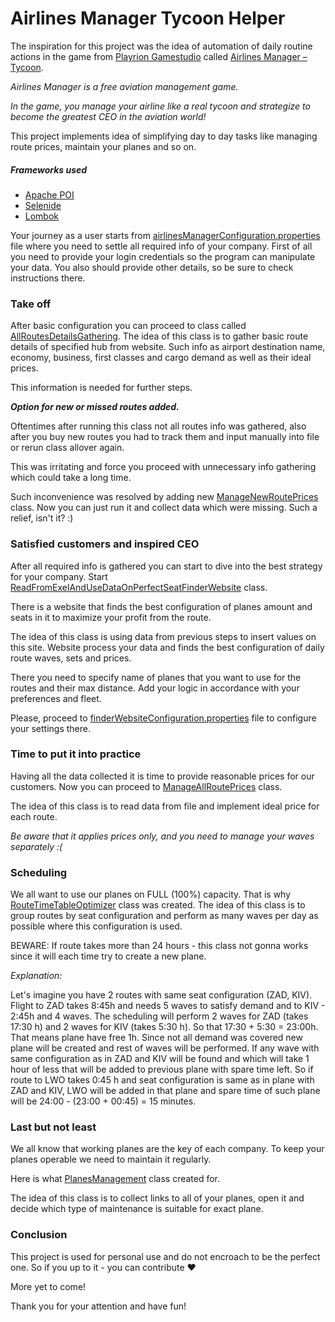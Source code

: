 # Airlines Manager Tycoon Helper

The inspiration for this project was the idea of automation
of daily routine actions in the game from [Playrion Gamestudio](https://www.playrion.com) 
called [Airlines Manager – Tycoon](https://www.playrion.com/airlines-manager/).

_Airlines Manager is a free aviation management game._

_In the game, you manage your airline like a real tycoon and strategize to become the greatest CEO in the aviation world!_

This project implements idea of simplifying day to day tasks like managing route prices,
maintain your planes and so on. 

##### Frameworks used
* [Apache POI](https://poi.apache.org)
* [Selenide](https://selenide.org)
* [Lombok](https://projectlombok.org)


Your journey as a user starts from [airlinesManagerConfiguration.properties](src/main/resources/airlinesManagerConfiguration.properties)
file where you need to settle all required info of your company.
First of all you need to provide your login credentials so the program can manipulate your data.
You also should provide other details, so be sure to check instructions there.

### Take off

After basic configuration you can proceed to class called [AllRoutesDetailsGathering](src/main/java/AllRoutesDetailsGathering.java).
The idea of this class is to gather basic route details of specified hub from website.
Such info as airport destination name, economy, business, first classes and cargo demand as well as their ideal prices.

This information is needed for further steps.

_**Option for new or missed routes added.**_

Oftentimes after running this class not all routes info was gathered, also 
after you buy new routes you had to track them and input manually into file or rerun class allover again.

This was irritating and force you proceed with unnecessary info gathering which could take a long time.

Such inconvenience was resolved by adding new [ManageNewRoutePrices](src/main/java/AllRoutesDetailsGathering.java) class.
Now you can just run it and collect data which were missing. Such a relief, isn't it? :)

### Satisfied customers and inspired CEO

After all required info is gathered you can start to dive into the best strategy for your company.
Start [ReadFromExelAndUseDataOnPerfectSeatFinderWebsite](src/main/java/ReadFromExelAndUseDataOnPerfectSeatFinderWebsite.java) class.

There is a website that finds the best configuration of planes amount and seats in it to maximize your profit from the route.

The idea of this class is using data from previous steps to insert values on this site. Website process your data and finds the best configuration 
of daily route waves, sets and prices.

There you need to specify name of planes that you want to use for the routes and their max distance. Add your logic in accordance with your preferences and fleet.

Please, proceed to [finderWebsiteConfiguration.properties](src/main/resources/finderWebsiteConfiguration.properties) file to configure your settings there.

### Time to put it into practice

Having all the data collected it is time to provide reasonable prices for our customers.
Now you can proceed to [ManageAllRoutePrices](src/main/java/AllRoutesDetailsGathering.java) class.

The idea of this class is to read data from file and implement ideal price for each route.

_Be aware that it applies prices only, and you need to manage your waves separately :(_ 

### Scheduling

We all want to use our planes on FULL (100%) capacity. That is why [RouteTimeTableOptimizer](src/main/java/AllRoutesDetailsGathering.java) class was created.
The idea of this class is to group routes by seat configuration and perform as many waves per day as possible where this configuration is used.

BEWARE: If route takes more than 24 hours - this class not gonna works since it will each time try to create a new plane. 

_Explanation:_

Let's imagine you have 2 routes with same seat configuration (ZAD, KIV).
Flight to ZAD takes 8:45h and needs 5 waves to satisfy demand and to KIV - 2:45h and 4 waves.
The scheduling will perform 2 waves for ZAD (takes 17:30 h) and 2 waves for KIV (takes 5:30 h).
So that 17:30 + 5:30 = 23:00h. That means plane have free 1h. Since 
not all demand was covered new plane will be created and rest of waves will be performed.
If any wave with same configuration as in ZAD and KIV will be found and which will take 1 hour of less 
that will be added to previous plane with spare time left. So if route to LWO takes 
0:45 h and seat configuration is same as in plane with ZAD and KIV, LWO will be added in that plane and 
spare time of such plane will be 24:00 - (23:00 + 00:45) = 15 minutes.


### Last but not least

We all know that working planes are the key of each company. To keep your planes operable we need to maintain it regularly.

Here is what [PlanesManagement](src/main/java/RouteDetailsGathering.java) class created for.

The idea of this class is to collect links to all of your planes, open it and decide which type of maintenance 
is suitable for exact plane.

### Conclusion

This project is used for personal use and do not encroach to be
the perfect one. So if you up to it - you can contribute ♥

More yet to come!

Thank you for your attention and have fun!


